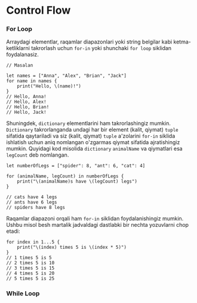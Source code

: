 # Control Flow

### For Loop

Arraydagi elementlar, raqamlar diapazonlari yoki string belgilar kabi ketma-ketliklarni takrorlash uchun `for-in` yoki shunchaki `for loop` siklidan foydalanasiz.

```
// Masalan

let names = ["Anna", "Alex", "Brian", "Jack"]
for name in names {
    print("Hello, \(name)!")
}
// Hello, Anna!
// Hello, Alex!
// Hello, Brian!
// Hello, Jack!
```

Shuningdek, `dictionary` elementlarini ham takrorlashingiz mumkin. `Dictionary` takrorlanganda undagi har bir element (kalit, qiymat) `tuple` sifatida qaytariladi va siz (kalit, qiymat) `tuple` a'zolarini `for-in` siklida ishlatish uchun aniq nomlangan o'zgarmas qiymat sifatida ajratishingiz mumkin. Quyidagi kod misolida `dictionary` `animalName` va qiymatlari esa `legCount` deb nomlangan.

```
let numberOfLegs = ["spider": 8, "ant": 6, "cat": 4]

for (animalName, legCount) in numberOfLegs {
    print("\(animalName)s have \(legCount) legs")
}

// cats have 4 legs
// ants have 6 legs
// spiders have 8 legs
```

Raqamlar diapazoni orqali ham `for-in` siklidan foydalanishingiz mumkin. Ushbu misol besh martalik jadvaldagi dastlabki bir nechta yozuvlarni chop etadi:

```
for index in 1...5 {
    print("\(index) times 5 is \(index * 5)")
}
// 1 times 5 is 5
// 2 times 5 is 10
// 3 times 5 is 15
// 4 times 5 is 20
// 5 times 5 is 25
```

### While Loop


